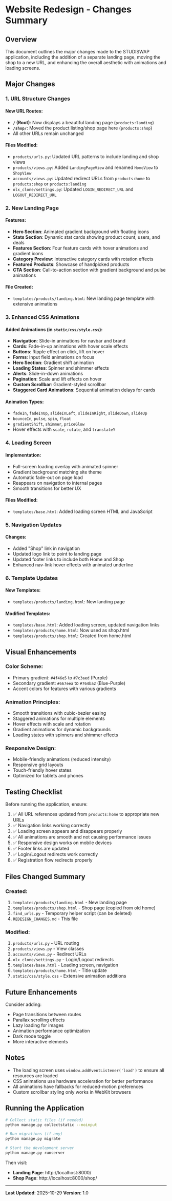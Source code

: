 # Website Redesign - Changes Summary

## Overview
This document outlines the major changes made to the STUDISWAP application, including the addition of a separate landing page, moving the shop to a new URL, and enhancing the overall aesthetic with animations and loading screens.

## Major Changes

### 1. URL Structure Changes

#### New URL Routes:
- **`/` (Root)**: Now displays a beautiful landing page (`products:landing`)
- **`/shop/`**: Moved the product listing/shop page here (`products:shop`)
- All other URLs remain unchanged

#### Files Modified:
- `products/urls.py`: Updated URL patterns to include landing and shop views
- `products/views.py`: Added `LandingPageView` and renamed `HomeView` to `ShopView`
- `accounts/views.py`: Updated redirect URLs from `products:home` to `products:shop` or `products:landing`
- `olx_clone/settings.py`: Updated `LOGIN_REDIRECT_URL` and `LOGOUT_REDIRECT_URL`

### 2. New Landing Page

#### Features:
- **Hero Section**: Animated gradient background with floating icons
- **Stats Section**: Dynamic stat cards showing product count, users, and deals
- **Features Section**: Four feature cards with hover animations and gradient icons
- **Category Preview**: Interactive category cards with rotation effects
- **Featured Products**: Showcase of handpicked products
- **CTA Section**: Call-to-action section with gradient background and pulse animations

#### File Created:
- `templates/products/landing.html`: New landing page template with extensive animations

### 3. Enhanced CSS Animations

#### Added Animations (in `static/css/style.css`):
- **Navigation**: Slide-in animations for navbar and brand
- **Cards**: Fade-in-up animations with hover scale effects
- **Buttons**: Ripple effect on click, lift on hover
- **Forms**: Input field animations on focus
- **Hero Section**: Gradient shift animation
- **Loading States**: Spinner and shimmer effects
- **Alerts**: Slide-in-down animations
- **Pagination**: Scale and lift effects on hover
- **Custom Scrollbar**: Gradient-styled scrollbar
- **Staggered Card Animations**: Sequential animation delays for cards

#### Animation Types:
- `fadeIn`, `fadeInUp`, `slideInLeft`, `slideInRight`, `slideDown`, `slideUp`
- `bounceIn`, `pulse`, `spin`, `float`
- `gradientShift`, `shimmer`, `priceGlow`
- Hover effects with `scale`, `rotate`, and `translateY`

### 4. Loading Screen

#### Implementation:
- Full-screen loading overlay with animated spinner
- Gradient background matching site theme
- Automatic fade-out on page load
- Reappears on navigation to internal pages
- Smooth transitions for better UX

#### Files Modified:
- `templates/base.html`: Added loading screen HTML and JavaScript

### 5. Navigation Updates

#### Changes:
- Added "Shop" link in navigation
- Updated logo link to point to landing page
- Updated footer links to include both Home and Shop
- Enhanced nav-link hover effects with animated underline

### 6. Template Updates

#### New Templates:
- `templates/products/landing.html`: New landing page

#### Modified Templates:
- `templates/base.html`: Added loading screen, updated navigation links
- `templates/products/home.html`: Now used as shop.html
- `templates/products/shop.html`: Created from home.html

## Visual Enhancements

### Color Scheme:
- Primary gradient: `#4f46e5` to `#7c3aed` (Purple)
- Secondary gradient: `#667eea` to `#764ba2` (Blue-Purple)
- Accent colors for features with various gradients

### Animation Principles:
- Smooth transitions with cubic-bezier easing
- Staggered animations for multiple elements
- Hover effects with scale and rotation
- Gradient animations for dynamic backgrounds
- Loading states with spinners and shimmer effects

### Responsive Design:
- Mobile-friendly animations (reduced intensity)
- Responsive grid layouts
- Touch-friendly hover states
- Optimized for tablets and phones

## Testing Checklist

Before running the application, ensure:

1. ✅ All URL references updated from `products:home` to appropriate new URLs
2. ✅ Navigation links working correctly
3. ✅ Loading screen appears and disappears properly
4. ✅ All animations are smooth and not causing performance issues
5. ✅ Responsive design works on mobile devices
6. ✅ Footer links are updated
7. ✅ Login/Logout redirects work correctly
8. ✅ Registration flow redirects properly

## Files Changed Summary

### Created:
1. `templates/products/landing.html` - New landing page
2. `templates/products/shop.html` - Shop page (copied from old home)
3. `find_urls.py` - Temporary helper script (can be deleted)
4. `REDESIGN_CHANGES.md` - This file

### Modified:
1. `products/urls.py` - URL routing
2. `products/views.py` - View classes
3. `accounts/views.py` - Redirect URLs
4. `olx_clone/settings.py` - Login/Logout redirects
5. `templates/base.html` - Loading screen, navigation
6. `templates/products/home.html` - Title update
7. `static/css/style.css` - Extensive animation additions

## Future Enhancements

Consider adding:
- Page transitions between routes
- Parallax scrolling effects
- Lazy loading for images
- Animation performance optimization
- Dark mode toggle
- More interactive elements

## Notes

- The loading screen uses `window.addEventListener('load')` to ensure all resources are loaded
- CSS animations use hardware acceleration for better performance
- All animations have fallbacks for reduced-motion preferences
- Custom scrollbar styling only works in WebKit browsers

## Running the Application

```bash
# Collect static files (if needed)
python manage.py collectstatic --noinput

# Run migrations (if any)
python manage.py migrate

# Start the development server
python manage.py runserver
```

Then visit:
- **Landing Page**: http://localhost:8000/
- **Shop Page**: http://localhost:8000/shop/

---

**Last Updated**: 2025-10-29
**Version**: 1.0
